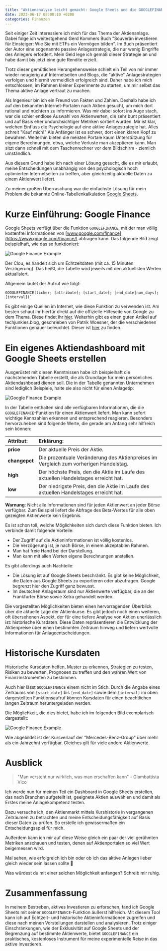 ```yaml
---
title: "Aktienanalyse leicht gemacht: Google Sheets und die GOOGLEFINANCE-Funktion"
date: 2023-06-17 08:00:10 +0200
categories: Finanzen
---
```


Seit einiger Zeit interessiere ich mich für das Thema der Aktienanlage. Dabei folge ich weitestgehend Gerd Kommers Buch "Souverän investieren für Einsteiger: Wie Sie mit ETFs ein Vermögen bilden". Im Buch präsentiert der Autor eine sogenannte passive Anlagestrategie, die nur wenig Eingriffe des Anlegers erfordert. Mein Geld lege ich gemäß dieser Strategie an und habe damit bis jetzt eine gute Rendite erzielt.

Trotz dieser gemütlichen Herangehensweise schielt ein Teil von mir immer wieder neugierig auf Internetseiten und Blogs, die "aktive" Anlagestrategien verfolgen und hiermit vermeidlich erfolgreich sind. Daher habe ich mich entschlossen, im Rahmen kleiner Experimente zu starten, um mir selbst das Thema aktive Anlage vertraut zu machen.

Als Ingenieur bin ich ein Freund von Fakten und Zahlen. Deshalb habe ich auf den bekannten Internet-Portalen nach Aktien gesucht, um mich dort rational und nüchtern zu informieren. Was mir dabei sofort ins Auge stach, war die schier endlose Auswahl von Aktienwerten, die sehr bunt präsentiert und auf Basis eher undurchsichtiger Metriken sortiert wurden. Mir ist klar, welchen Einfluss die Psychologie auf eine aktive Anlagestrategie hat. Alles schreit "Kauf mich!" Als Anfänger ist es schwer, dort einen klaren Kopf zu bewahren. Weiterhin bieten die meisten Portale kaum Unterstützung für eigene Berechnungen, etwa, welche Verluste man akzeptieren kann. Man sitzt dann schnell mit dem Taschenrechner vor dem Bildschirm - ziemlich umständlich.

Aus diesem Grund habe ich nach einer Lösung gesucht, die es mir erlaubt, meine Entscheidungen unabhängig von den psychologisch hoch optimierten Internetseiten zu treffen, aber gleichzeitig aktuelle Daten zu einem Aktienwert liefert.

Zu meiner großen Überraschung war die einfachste Lösung für mein Problem die  bekannte Online-Tabellenkalkulation [Google Sheets](https://www.google.com/sheets).

# Kurze Einführung: Google Finance 

Google Sheets verfügt über die Funktion `GOOGLEFINANCE`, mit der man völlig kostenfrei Informationen von [www.google.com/finance](https://www.google.com/finance/) abfragen kann. Das folgende Bild zeigt beispielhaft, wie das so funktioniert:
 
![Google Finance Example](/img/Google_Finance_Simple.png)

Der Clou, es handelt sich um Echtzeitdaten (mit ca. 15 Minuten Verzögerung). Das heißt, die Tabelle wird jeweils mit den aktuellsten Werten aktualisiert.

Allgemein lautet der Aufruf wie folgt:

```
GOOGLEFINANCE(ticker; [attribute]; [start_date]; [end_date|num_days]; [interval])`
```

Es gibt einige Quellen im Internet, wie diese Funktion zu verwenden ist. Am besten schaut ihr hierfür direkt auf die offizielle Hilfeseite von Google zu dem Thema. Diese findet ihr [hier](https://support.google.com/docs/answer/3093281?hl=de&sjid=6919203607782479755-EU). Weiterhin gibt es einen guten Artikel auf techjunkies.blog, geschrieben von Patrik Woesner, der die verschiedenen Funktionen genauer beleuchtet. Dieser ist [hier](https://techjunkies.blog/code/googlefinance/) zu finden.

# Ein eigenes Aktiendashboard mit Google Sheets erstellen

Ausgerüstet mit diesen Kenntnissen habe ich beispielhaft die nachstehenden Tabelle erstellt, die als Grundlage für mein persönliches Aktiendashboard dienen soll. Die in der Tabelle genannten Unternehmen sind lediglich Beispiele, halte sie also nicht für einen Anlagetip:

![Google Finance Example](/img/Google_Sheets_Finance.png)

In der Tabelle enthalten sind alle verfügbaren Informationen, die die `GOOGLEFINANCE`-Funktion für einen Aktienwert liefert. Man kann sofort wichtige Kennzahlen erkennen und entsprechend reagieren. Besonders hervorzuheben sind folgende Werte, die gerade am Anfang sehr hilfreich sein können:

| __Attribut:__ | __Erklärung__:
| :---- | :----- 
|__price__ | Der aktuelle Preis der Aktie. | 
|__changepct__ | Die prozentuale Veränderung des Aktienpreises im Vergleich zum vorherigen Handelstag. 
| __high__ | Der höchste Preis, den die Aktie im Laufe des aktuellen Handelstages erreicht hat. 
| __low__ | Der niedrigste Preis, den die Aktie im Laufe des aktuellen Handelstages erreicht hat. | 


__Warnung__: Nicht alle Informationen sind für jeden Aktienwert an jeder Börse verfügbar. Zum Beispiel liefert die Abfrage des Beta-Wertes für alle oben gezeigten Aktienwerte kein Ergebnis.

Es ist schon toll, welche Möglichkeiten sich durch diese Funktion bieten. Ich verbinde damit folgende Vorteile:
- Der Zugriff auf die Aktieninformationen ist völlig kostenlos.
- Die Verzögerung ist, je nach Börse, in einem akzeptablen Rahmen.
- Man hat freie Hand bei der Darstellung.
- Man kann mit allen Werten eigene Berechnungen anstellen.

Es gibt allerdings auch Nachteile:
- Die Lösung ist auf Google Sheets beschränkt. Es gibt keine Möglichkeit, die Daten aus Google Sheets zu exportieren oder abzufragen. Google begrenzt hier den Zugriff ganz bewusst.
- Im deutschen Anlageraum sind nur Aktienwerte verfügbar, die an der Frankfurter Börse sowie Xetra gehandelt werden.

Die vorgestellten Möglichkeiten bieten einen hervorragenden Überblick über die aktuelle Lage der Aktienkurse. Es gibt jedoch noch einen weiteren, oft übersehenen Aspekt, der für eine tiefere Analyse von Aktien unerlässlich ist: historische Kursdaten. Diese Daten repräsentieren die Entwicklung der Aktienpreise über einen bestimmten Zeitraum hinweg und liefern wertvolle Informationen für Anlageentscheidungen.

# Historische Kursdaten

Historische Kursdaten helfen, Muster zu erkennen, Strategien zu testen, Risiken zu bewerten, Prognosen zu treffen und den wahren Wert von Finanzinstrumenten zu bestimmen.  

Auch hier  lässt `GOOGLEFINANCE` einem nicht im Stich. Durch die Angabe eines Zeitraums
von `[start_date]` bis  `[end_date]` sowie dem  `[interval]` im oben dargestellten Funktionsaufruf können Kursdaten für einen beachtlichen langen Zeitraum heruntergeladen werden.

Die Möglichkeit, die dies bietet, habe ich im folgenden Bild exemplarisch dargestellt:

![Google Finance Example](/img/googlefinance_hist.png)

Wie abgebildet ist der Kursverlauf der "Mercedes-Benz-Group" über mehr als ein Jahrzehnt verfügbar. Gleiches gilt für viele andere Aktienwerte.

# Ausblick

> "Man versteht nur wirklich, was man erschaffen kann" - Giambattista Vico

Ich werde nun für meinen Teil ein Dashboard in Google Sheets erstellen, das nach Branchen aufgeteilt ist, geeignete Aktien auswählen und damit als Erstes meine Anlagekompetenz testen.

Dazu versuche ich, den Aktienmarkt mittels Kurshistorie in vergangenen Zeiträumen zu betrachten und meine Entscheidungsfähigkeit auf Basis dieser Daten zu prüfen. So erstelle ich gewissermaßen ein Entscheidungsspiel für mich.

Außerdem kann ich mir auf diese Weise gleich ein paar der viel gerühmten Metriken anschauen und testen, denen auf Aktienportalen so viel Wert beigemessen wird.

Mal sehen, wie erfolgreich ich bin oder ob ich das aktive Anlegen lieber gleich wieder sein lassen sollte 🙂

Was würdest du mit einer solchen Möglichkeit anfangen? Schreib mir ruhig.

# Zusammenfassung

In meinem Bestreben, aktives Investieren zu erforschen, fand ich Google Sheets mit seiner `GOOGLEFINANCE`-Funktion äußerst hilfreich. Mit diesem Tool kann ich auf Echtzeit- und historische Aktieninformationen zugreifen und diese nach meinen Vorstellungen darstellen und analysieren. Trotz einiger Einschränkungen, wie der Exklusivität auf Google Sheets und der Begrenzung auf bestimmte Aktienwerte, bietet `GOOGLEFINANCE` ein praktisches, kostenloses Instrument für meine experimentelle Reise in das aktive Investieren.
